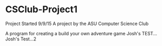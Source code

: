 # CSClub-Project1
Project Started 9/9/15
A project by the ASU Computer Science Club


A program for creating a build your own adventure game
Josh's TEST...
Josh's Test...2

